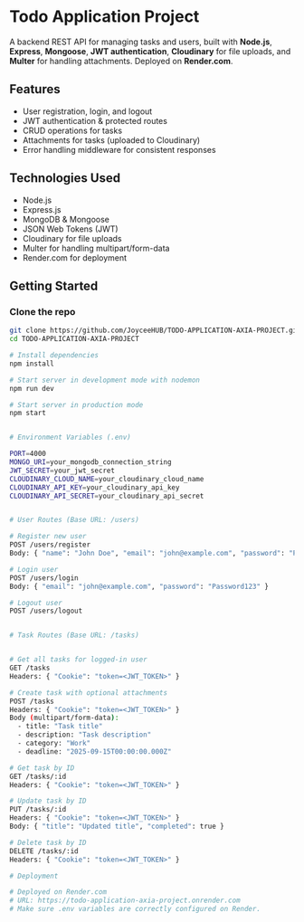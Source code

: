 # Todo Application Project

A backend REST API for managing tasks and users, built with **Node.js**, **Express**, **Mongoose**, **JWT authentication**, **Cloudinary** for file uploads, and **Multer** for handling attachments. Deployed on **Render.com**.


## Features

- User registration, login, and logout  
- JWT authentication & protected routes  
- CRUD operations for tasks  
- Attachments for tasks (uploaded to Cloudinary)  
- Error handling middleware for consistent responses  


## Technologies Used

- Node.js  
- Express.js  
- MongoDB & Mongoose  
- JSON Web Tokens (JWT)  
- Cloudinary for file uploads  
- Multer for handling multipart/form-data  
- Render.com for deployment  



## Getting Started

### **Clone the repo**
```bash
git clone https://github.com/JoyceeHUB/TODO-APPLICATION-AXIA-PROJECT.git
cd TODO-APPLICATION-AXIA-PROJECT

# Install dependencies
npm install

# Start server in development mode with nodemon
npm run dev

# Start server in production mode
npm start


# Environment Variables (.env)

PORT=4000
MONGO_URI=your_mongodb_connection_string
JWT_SECRET=your_jwt_secret
CLOUDINARY_CLOUD_NAME=your_cloudinary_cloud_name
CLOUDINARY_API_KEY=your_cloudinary_api_key
CLOUDINARY_API_SECRET=your_cloudinary_api_secret


# User Routes (Base URL: /users)

# Register new user
POST /users/register
Body: { "name": "John Doe", "email": "john@example.com", "password": "Password123" }

# Login user
POST /users/login
Body: { "email": "john@example.com", "password": "Password123" }

# Logout user
POST /users/logout


# Task Routes (Base URL: /tasks)


# Get all tasks for logged-in user
GET /tasks
Headers: { "Cookie": "token=<JWT_TOKEN>" }

# Create task with optional attachments
POST /tasks
Headers: { "Cookie": "token=<JWT_TOKEN>" }
Body (multipart/form-data):
  - title: "Task title"
  - description: "Task description"
  - category: "Work"
  - deadline: "2025-09-15T00:00:00.000Z"

# Get task by ID
GET /tasks/:id
Headers: { "Cookie": "token=<JWT_TOKEN>" }

# Update task by ID
PUT /tasks/:id
Headers: { "Cookie": "token=<JWT_TOKEN>" }
Body: { "title": "Updated title", "completed": true }

# Delete task by ID
DELETE /tasks/:id
Headers: { "Cookie": "token=<JWT_TOKEN>" }

# Deployment

# Deployed on Render.com
# URL: https://todo-application-axia-project.onrender.com
# Make sure .env variables are correctly configured on Render.